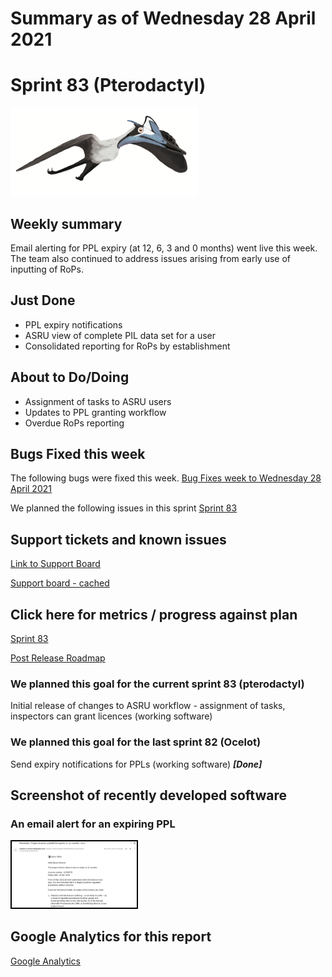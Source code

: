 # Summary as of Wednesday 28 April 2021 

# Sprint 83 (Pterodactyl)

![A pterodactyl](graphs/pterodactyl.png)

## Weekly summary
Email alerting for PPL expiry (at 12, 6, 3 and 0 months) went live this week. The team also continued to address issues arising from early use of inputting of RoPs.

## Just Done
* PPL expiry notifications
* ASRU view of complete PIL data set for a user
* Consolidated reporting for RoPs by establishment

## About to Do/Doing
* Assignment of tasks to ASRU users
* Updates to PPL granting workflow
* Overdue RoPs reporting

## Bugs Fixed this week
The following bugs were fixed this week.
[Bug Fixes week to Wednesday 28 April 2021](graphs/bugs28042021.png)

We planned the following issues in this sprint 
[Sprint 83](graphs/sprint28042021.png)

## Support tickets and known issues
[Link to Support Board](https://collaboration.homeoffice.gov.uk/jira/secure/RapidBoard.jspa?rapidView=1717&selectedIssue=ASSB-253)

[Support board - cached](graphs/supportBoard28042021.png)

## Click here for metrics / progress against plan
[Sprint 83](graphs/progress28042021.png)

[Post Release Roadmap](graphs/roadmap28042021.png)

### We planned this goal for the current sprint 83 (pterodactyl)
Initial release of changes to ASRU workflow - assignment of tasks, inspectors can grant licences (working software)

### We planned this goal for the last sprint 82 (Ocelot)
Send expiry notifications for PPLs (working software) ***[Done]***

## Screenshot of recently developed software
### An email alert for an expiring PPL
<a href="graphs/proto1_28042021.png"><img src="graphs/proto1_28042021.png" alt="HTML5 Icon" width="200" style="border:2px solid black"></a>
<br>

## Google Analytics for this report
[Google Analytics](graphs/GA28042021.png)

